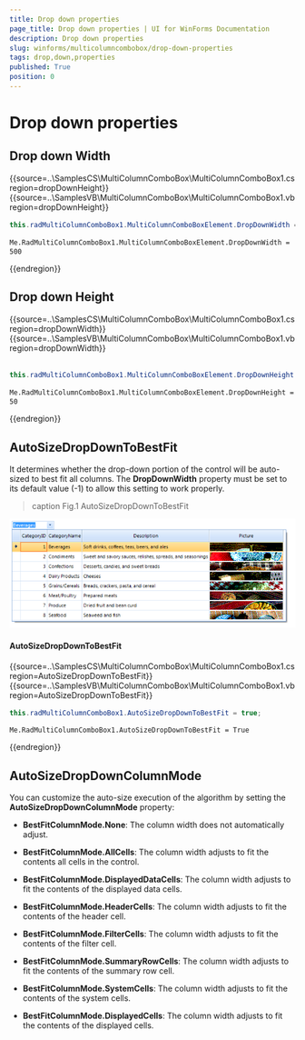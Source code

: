 ```yaml
---
title: Drop down properties
page_title: Drop down properties | UI for WinForms Documentation
description: Drop down properties
slug: winforms/multicolumncombobox/drop-down-properties
tags: drop,down,properties
published: True
position: 0
---
```


# Drop down properties

## Drop down Width

{{source=..\SamplesCS\MultiColumnComboBox\MultiColumnComboBox1.cs region=dropDownHeight}} 
{{source=..\SamplesVB\MultiColumnComboBox\MultiColumnComboBox1.vb region=dropDownHeight}} 

````C#
this.radMultiColumnComboBox1.MultiColumnComboBoxElement.DropDownWidth = 500;

````
````VB.NET
Me.RadMultiColumnComboBox1.MultiColumnComboBoxElement.DropDownWidth = 500

````

{{endregion}}

## Drop down Height

{{source=..\SamplesCS\MultiColumnComboBox\MultiColumnComboBox1.cs region=dropDownWidth}} 
{{source=..\SamplesVB\MultiColumnComboBox\MultiColumnComboBox1.vb region=dropDownWidth}} 

````C#
            
this.radMultiColumnComboBox1.MultiColumnComboBoxElement.DropDownHeight = 500;

````
````VB.NET
Me.RadMultiColumnComboBox1.MultiColumnComboBoxElement.DropDownHeight = 50

````

{{endregion}}

## AutoSizeDropDownToBestFit

It determines whether the drop-down portion of the control will be auto-sized to best fit all columns. The __DropDownWidth__ property must be set to its default value (-1) to allow this setting to work properly.
>caption Fig.1 AutoSizeDropDownToBestFit

![multicolumncombobox-drop-down-properties 001](images/multicolumncombobox-drop-down-properties001.png)

#### AutoSizeDropDownToBestFit

{{source=..\SamplesCS\MultiColumnComboBox\MultiColumnComboBox1.cs region=AutoSizeDropDownToBestFit}} 
{{source=..\SamplesVB\MultiColumnComboBox\MultiColumnComboBox1.vb region=AutoSizeDropDownToBestFit}} 

````C#
this.radMultiColumnComboBox1.AutoSizeDropDownToBestFit = true;

````
````VB.NET  
Me.RadMultiColumnComboBox1.AutoSizeDropDownToBestFit = True

````

{{endregion}}

## AutoSizeDropDownColumnMode

You can customize the auto-size execution of the algorithm by setting the __AutoSizeDropDownColumnMode__ property:

* __BestFitColumnMode.None__: The column width does not automatically adjust.

* __BestFitColumnMode.AllCells__: The column width adjusts to fit the contents all cells in the control.

* __BestFitColumnMode.DisplayedDataCells__: The column width adjusts to fit the contents of the displayed data cells.     

* __BestFitColumnMode.HeaderCells__: The column width adjusts to fit the contents of the header cell.

* __BestFitColumnMode.FilterCells__: The column width adjusts to fit the contents of the filter cell.

* __BestFitColumnMode.SummaryRowCells__: The column width adjusts to fit the contents of the summary row cell.

* __BestFitColumnMode.SystemCells__: The column width adjusts to fit the contents of the system cells.

* __BestFitColumnMode.DisplayedCells__: The column width adjusts to fit the contents of the displayed cells.